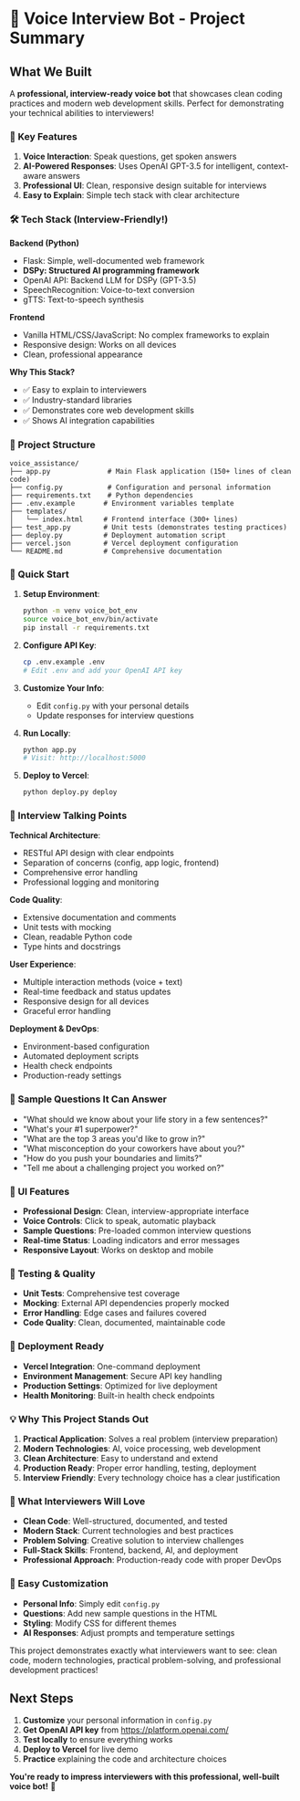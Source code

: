 # 🎤 Voice Interview Bot - Project Summary

## What We Built

A **professional, interview-ready voice bot** that showcases clean coding practices and modern web development skills. Perfect for demonstrating your technical abilities to interviewers!

### 🎯 Key Features

1. **Voice Interaction**: Speak questions, get spoken answers
2. **AI-Powered Responses**: Uses OpenAI GPT-3.5 for intelligent, context-aware answers
3. **Professional UI**: Clean, responsive design suitable for interviews
4. **Easy to Explain**: Simple tech stack with clear architecture

### 🛠️ Tech Stack (Interview-Friendly!)

**Backend (Python)**
- Flask: Simple, well-documented web framework
- **DSPy: Structured AI programming framework**
- OpenAI API: Backend LLM for DSPy (GPT-3.5)
- SpeechRecognition: Voice-to-text conversion
- gTTS: Text-to-speech synthesis

**Frontend**
- Vanilla HTML/CSS/JavaScript: No complex frameworks to explain
- Responsive design: Works on all devices
- Clean, professional appearance

**Why This Stack?**
- ✅ Easy to explain to interviewers
- ✅ Industry-standard libraries
- ✅ Demonstrates core web development skills
- ✅ Shows AI integration capabilities

### 📁 Project Structure

```
voice_assistance/
├── app.py              # Main Flask application (150+ lines of clean code)
├── config.py           # Configuration and personal information
├── requirements.txt    # Python dependencies
├── .env.example       # Environment variables template
├── templates/
│   └── index.html     # Frontend interface (300+ lines)
├── test_app.py        # Unit tests (demonstrates testing practices)
├── deploy.py          # Deployment automation script
├── vercel.json        # Vercel deployment configuration
└── README.md          # Comprehensive documentation
```

### 🚀 Quick Start

1. **Setup Environment**:
   ```bash
   python -m venv voice_bot_env
   source voice_bot_env/bin/activate
   pip install -r requirements.txt
   ```

2. **Configure API Key**:
   ```bash
   cp .env.example .env
   # Edit .env and add your OpenAI API key
   ```

3. **Customize Your Info**:
   - Edit `config.py` with your personal details
   - Update responses for interview questions

4. **Run Locally**:
   ```bash
   python app.py
   # Visit: http://localhost:5000
   ```

5. **Deploy to Vercel**:
   ```bash
   python deploy.py deploy
   ```

### 🎯 Interview Talking Points

**Technical Architecture**:
- RESTful API design with clear endpoints
- Separation of concerns (config, app logic, frontend)
- Comprehensive error handling
- Professional logging and monitoring

**Code Quality**:
- Extensive documentation and comments
- Unit tests with mocking
- Clean, readable Python code
- Type hints and docstrings

**User Experience**:
- Multiple interaction methods (voice + text)
- Real-time feedback and status updates
- Responsive design for all devices
- Graceful error handling

**Deployment & DevOps**:
- Environment-based configuration
- Automated deployment scripts
- Health check endpoints
- Production-ready settings

### 📝 Sample Questions It Can Answer

- "What should we know about your life story in a few sentences?"
- "What's your #1 superpower?"
- "What are the top 3 areas you'd like to grow in?"
- "What misconception do your coworkers have about you?"
- "How do you push your boundaries and limits?"
- "Tell me about a challenging project you worked on?"

### 🎨 UI Features

- **Professional Design**: Clean, interview-appropriate interface
- **Voice Controls**: Click to speak, automatic playback
- **Sample Questions**: Pre-loaded common interview questions
- **Real-time Status**: Loading indicators and error messages
- **Responsive Layout**: Works on desktop and mobile

### 🧪 Testing & Quality

- **Unit Tests**: Comprehensive test coverage
- **Mocking**: External API dependencies properly mocked
- **Error Handling**: Edge cases and failures covered
- **Code Quality**: Clean, documented, maintainable code

### 🚀 Deployment Ready

- **Vercel Integration**: One-command deployment
- **Environment Management**: Secure API key handling
- **Production Settings**: Optimized for live deployment
- **Health Monitoring**: Built-in health check endpoints

### 💡 Why This Project Stands Out

1. **Practical Application**: Solves a real problem (interview preparation)
2. **Modern Technologies**: AI, voice processing, web development
3. **Clean Architecture**: Easy to understand and extend
4. **Production Ready**: Proper error handling, testing, deployment
5. **Interview Friendly**: Every technology choice has a clear justification

### 🎯 What Interviewers Will Love

- **Clean Code**: Well-structured, documented, and tested
- **Modern Stack**: Current technologies and best practices
- **Problem Solving**: Creative solution to interview challenges
- **Full-Stack Skills**: Frontend, backend, AI, and deployment
- **Professional Approach**: Production-ready code with proper DevOps

### 🔧 Easy Customization

- **Personal Info**: Simply edit `config.py`
- **Questions**: Add new sample questions in the HTML
- **Styling**: Modify CSS for different themes
- **AI Responses**: Adjust prompts and temperature settings

This project demonstrates exactly what interviewers want to see: clean code, modern technologies, practical problem-solving, and professional development practices!

## Next Steps

1. **Customize** your personal information in `config.py`
2. **Get OpenAI API key** from https://platform.openai.com/
3. **Test locally** to ensure everything works
4. **Deploy to Vercel** for live demo
5. **Practice** explaining the code and architecture choices

**You're ready to impress interviewers with this professional, well-built voice bot!** 🚀